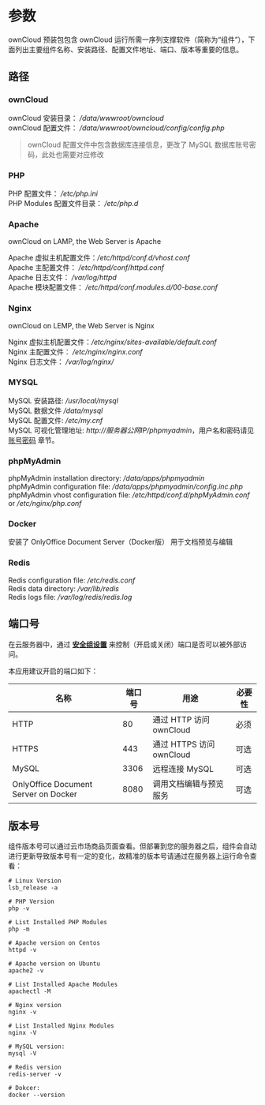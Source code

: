 # 参数

ownCloud 预装包包含 ownCloud 运行所需一序列支撑软件（简称为“组件”），下面列出主要组件名称、安装路径、配置文件地址、端口、版本等重要的信息。

## 路径

### ownCloud

ownCloud 安装目录： */data/wwwroot/owncloud*  
ownCloud 配置文件： */data/wwwroot/owncloud/config/config.php*  

> ownCloud 配置文件中包含数据库连接信息，更改了 MySQL 数据库账号密码，此处也需要对应修改

### PHP

PHP 配置文件： */etc/php.ini*  
PHP Modules 配置文件目录： */etc/php.d*

### Apache

ownCloud on LAMP, the Web Server is Apache  

Apache 虚拟主机配置文件：*/etc/httpd/conf.d/vhost.conf*  
Apache 主配置文件： */etc/httpd/conf/httpd.conf*  
Apache 日志文件： */var/log/httpd*  
Apache 模块配置文件： */etc/httpd/conf.modules.d/00-base.conf*

### Nginx

ownCloud on LEMP, the Web Server is Nginx  

Nginx 虚拟主机配置文件：*/etc/nginx/sites-available/default.conf*  
Nginx 主配置文件： */etc/nginx/nginx.conf*  
Nginx 日志文件： */var/log/nginx/*

### MYSQL

MySQL 安装路径: */usr/local/mysql*  
MySQL 数据文件 */data/mysql*  
MySQL 配置文件: */etc/my.cnf*    
MySQL 可视化管理地址: *http://服务器公网IP/phpmyadmin*，用户名和密码请见 [账号密码](/zh/stack-accounts.md) 章节。

### phpMyAdmin

phpMyAdmin installation directory: */data/apps/phpmyadmin*  
phpMyAdmin configuration file: */data/apps/phpmyadmin/config.inc.php*   
phpMyAdmin vhost configuration file: */etc/httpd/conf.d/phpMyAdmin.conf* or */etc/nginx/php.conf*  

### Docker

安装了 OnlyOffice Document Server（Docker版） 用于文档预览与编辑

### Redis

Redis configuration file: */etc/redis.conf*  
Redis data directory: */var/lib/redis*  
Redis logs file: */var/log/redis/redis.log*


## 端口号

在云服务器中，通过 **[安全组设置](https://support.websoft9.com/docs/faq/zh/tech-instance.html)** 来控制（开启或关闭）端口是否可以被外部访问。 

本应用建议开启的端口如下：

| 名称 | 端口号 | 用途 |  必要性 |
| --- | --- | --- | --- |
| HTTP | 80 | 通过 HTTP 访问 ownCloud | 必须 |
| HTTPS | 443 | 通过 HTTPS 访问 ownCloud | 可选 |
| MySQL | 3306 | 远程连接 MySQL | 可选 |
| OnlyOffice Document Server on Docker | 8080 | 调用文档编辑与预览服务 | 可选 |

## 版本号

组件版本号可以通过云市场商品页面查看。但部署到您的服务器之后，组件会自动进行更新导致版本号有一定的变化，故精准的版本号请通过在服务器上运行命令查看：

```shell
# Linux Version
lsb_release -a

# PHP Version
php -v

# List Installed PHP Modules
php -m

# Apache version on Centos
httpd -v

# Apache version on Ubuntu
apache2 -v

# List Installed Apache Modules
apachectl -M

# Nginx version
nginx -v

# List Installed Nginx Modules
nginx -V

# MySQL version:
mysql -V

# Redis version
redis-server -v

# Dokcer:
docker --version
```